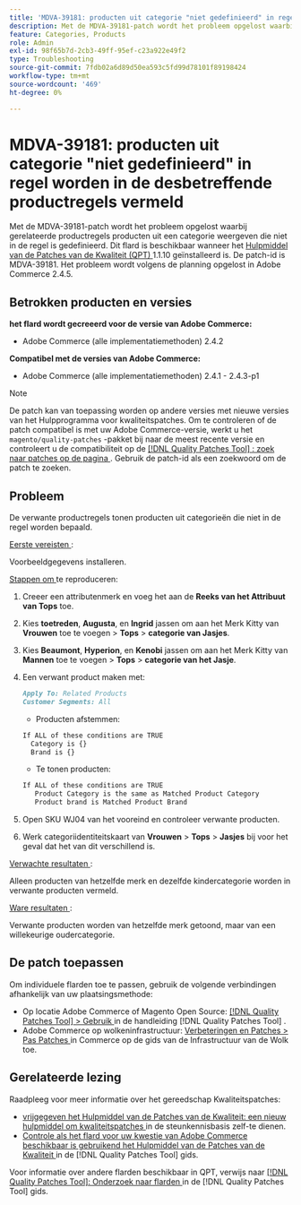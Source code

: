 ```yaml
---
title: 'MDVA-39181: producten uit categorie "niet gedefinieerd" in regel worden in de desbetreffende productregels vermeld'
description: Met de MDVA-39181-patch wordt het probleem opgelost waarbij gerelateerde productregels producten uit een categorie weergeven die niet in de regel is gedefinieerd. Deze patch is beschikbaar wanneer [Quality Patches Tool (QPT)] (https://experienceleague.adobe.com/en/docs/commerce-operations/tools/quality-patches-tool/quality-patches-tool-to-self-serve-quality-patches) 1.1.10 is geïnstalleerd. De patch-id is MDVA-39181. Het probleem wordt volgens de planning opgelost in Adobe Commerce 2.4.5.
feature: Categories, Products
role: Admin
exl-id: 98f65b7d-2cb3-49ff-95ef-c23a922e49f2
type: Troubleshooting
source-git-commit: 7fdb02a6d89d50ea593c5fd99d78101f89198424
workflow-type: tm+mt
source-wordcount: '469'
ht-degree: 0%

---
```


# MDVA-39181: producten uit categorie &quot;niet gedefinieerd&quot; in regel worden in de desbetreffende productregels vermeld

Met de MDVA-39181-patch wordt het probleem opgelost waarbij gerelateerde productregels producten uit een categorie weergeven die niet in de regel is gedefinieerd. Dit flard is beschikbaar wanneer het [ Hulpmiddel van de Patches van de Kwaliteit (QPT) ](https://experienceleague.adobe.com/en/docs/commerce-operations/tools/quality-patches-tool/quality-patches-tool-to-self-serve-quality-patches) 1.1.10 geïnstalleerd is. De patch-id is MDVA-39181. Het probleem wordt volgens de planning opgelost in Adobe Commerce 2.4.5.

## Betrokken producten en versies

**het flard wordt gecreeerd voor de versie van Adobe Commerce:**

* Adobe Commerce (alle implementatiemethoden) 2.4.2

**Compatibel met de versies van Adobe Commerce:**

* Adobe Commerce (alle implementatiemethoden) 2.4.1 - 2.4.3-p1

>[!NOTE]
>
>De patch kan van toepassing worden op andere versies met nieuwe versies van het Hulpprogramma voor kwaliteitspatches. Om te controleren of de patch compatibel is met uw Adobe Commerce-versie, werkt u het `magento/quality-patches` -pakket bij naar de meest recente versie en controleert u de compatibiliteit op de [[!DNL Quality Patches Tool] : zoek naar patches op de pagina ](https://experienceleague.adobe.com/en/docs/commerce-operations/tools/quality-patches-tool/quality-patches-tool-to-self-serve-quality-patches) . Gebruik de patch-id als een zoekwoord om de patch te zoeken.

## Probleem

De verwante productregels tonen producten uit categorieën die niet in de regel worden bepaald.

<u> Eerste vereisten </u>:

Voorbeeldgegevens installeren.

<u> Stappen om </u> te reproduceren:

1. Creeer een attributenmerk en voeg het aan de **Reeks van het Attribuut van Tops** toe.
1. Kies **toetreden**, **Augusta**, en **Ingrid** jassen om aan het Merk Kitty van **Vrouwen** toe te voegen > **Tops** > **categorie van Jasjes**.
1. Kies **Beaumont**, **Hyperion**, en **Kenobi** jassen om aan het Merk Kitty van **Mannen** toe te voegen > **Tops** > **categorie van het Jasje**.
1. Een verwant product maken met:

   ```markdown
   Apply To: Related Products
   Customer Segments: All
   ```

   * Producten afstemmen:

   ```markdown
   If ALL of these conditions are TRUE
     Category is {}
     Brand is {}
   ```

   * Te tonen producten:

   ```markdown
   If ALL of these conditions are TRUE
      Product Category is the same as Matched Product Category
      Product brand is Matched Product Brand
   ```

1. Open SKU WJ04 van het vooreind en controleer verwante producten.
1. Werk categoriidentiteitskaart van **Vrouwen** > **Tops** > **Jasjes** bij voor het geval dat het van dit verschillend is.

<u> Verwachte resultaten </u>:

Alleen producten van hetzelfde merk en dezelfde kindercategorie worden in verwante producten vermeld.

<u> Ware resultaten </u>:

Verwante producten worden van hetzelfde merk getoond, maar van een willekeurige oudercategorie.

## De patch toepassen

Om individuele flarden toe te passen, gebruik de volgende verbindingen afhankelijk van uw plaatsingsmethode:

* Op locatie Adobe Commerce of Magento Open Source: [[!DNL Quality Patches Tool] > Gebruik ](/help/tools/quality-patches-tool/usage.md) in de handleiding [!DNL Quality Patches Tool] .
* Adobe Commerce op wolkeninfrastructuur: [ Verbeteringen en Patches > Pas Patches ](https://experienceleague.adobe.com/docs/commerce-cloud-service/user-guide/develop/upgrade/apply-patches.html) in Commerce op de gids van de Infrastructuur van de Wolk toe.

## Gerelateerde lezing

Raadpleeg voor meer informatie over het gereedschap Kwaliteitspatches:

* [ vrijgegeven het Hulpmiddel van de Patches van de Kwaliteit: een nieuw hulpmiddel om kwaliteitspatches ](https://experienceleague.adobe.com/en/docs/commerce-operations/tools/quality-patches-tool/quality-patches-tool-to-self-serve-quality-patches) in de steunkennisbasis zelf-te dienen.
* [ Controle als het flard voor uw kwestie van Adobe Commerce beschikbaar is gebruikend het Hulpmiddel van de Patches van de Kwaliteit ](/help/tools/quality-patches-tool/patches-available-in-qpt/check-patch-for-magento-issue-with-magento-quality-patches.md) in de [!DNL Quality Patches Tool] gids.

Voor informatie over andere flarden beschikbaar in QPT, verwijs naar [[!DNL Quality Patches Tool]: Onderzoek naar flarden ](https://experienceleague.adobe.com/tools/commerce-quality-patches/index.html) in de [!DNL Quality Patches Tool] gids.
